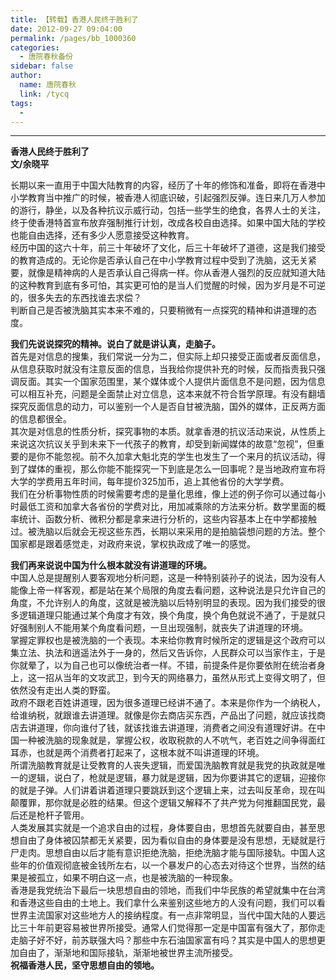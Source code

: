 ```yaml
---
title: 【转载】香港人民终于胜利了
date: 2012-09-27 09:04:00
permalink: /pages/bb_1000360
categories: 
  - 唐院春秋备份
sidebar: false
author: 
  name: 唐院春秋
  link: /tycq
tags: 
  - 
---
```


* * *

  

**香港人民终于胜利了  
文/余晓平**  

  
长期以来一直用于中国大陆教育的内容，经历了十年的修饰和准备，即将在香港中小学教育当中推广的时候，被香港人彻底识破，引起强烈反弹。连日来几万人参加的游行，静坐，以及各种抗议示威行动，包括一些学生的绝食，各界人士的关注，终于使香港特首宣布放弃强制推行计划，改成各校自由选择。如果中国大陆的学校也能自由选择，还有多少人愿意接受这种教育。  
经历中国的这六十年，前三十年破坏了文化，后三十年破坏了道德，这是我们接受的教育造成的。无论你是否承认自己在中小学教育过程中受到了洗脑，这无关紧要，就像是精神病的人是否承认自己得病一样。你从香港人强烈的反应就知道大陆的这种教育到底有多可怕，其实更可怕的是当人们觉醒的时候，因为岁月是不可逆的，很多失去的东西找谁去求偿？  
判断自己是否被洗脑其实本来不难的，只要稍微有一点探究的精神和讲道理的态度。  
  
**我们先说说探究的精神。说白了就是讲认真，走脑子。**  
首先是对信息的搜集，我们常说一分为二，但实际上却只接受正面或者反面信息，从信息获取时就没有注意反面的信息，当我给你提供补充的时候，反而指责我只强调反面。其实一个国家范围里，某个媒体或个人提供片面信息不是问题，因为信息可以相互补充，问题是全面禁止对立信息，这本来就不符合哲学原理。有没有翻墙探究反面信息的动力，可以鉴别一个人是否自甘被洗脑，国外的媒体，正反两方面的信息都很全。  
其次是对信息的性质分析，探究事物的本质。就拿香港的抗议活动来说，从性质上来说这次抗议关乎到未来下一代孩子的教育，却受到新闻媒体的故意“忽视”，但重要的是你不能忽视。前不久加拿大魁北克的学生也发生了一个来月的抗议活动，得到了媒体的重视，那么你能不能探究一下到底是怎么一回事呢？是当地政府宣布将大学的学费用五年时间，每年提价325加币，追上其他省份的大学学费。  
我们在分析事物性质的时候需要考虑的是量化思维，像上述的例子你可以通过每小时最低工资和加拿大各省份的学费对比，用加减乘除的方法来分析。数学里面的概率统计、函数分析、微积分都是拿来进行分析的，这些内容基本上在中学都接触过。被洗脑以后就会无视这些东西，长期以来采用的是拍脑袋想问题的方法。整个国家都是跟着感觉走，对政府来说，掌权执政成了唯一的感觉。  
  
**我们再来说说中国为什么根本就没有讲道理的环境。**  
中国人总是提醒别人要客观地分析问题，这是一种特别装孙子的说法，因为没有人能像上帝一样客观，都是站在某个局限的角度去看问题，这种说法是只允许自己的角度，不允许别人的角度，这就是被洗脑以后特别明显的表现。因为我们接受的很多逻辑道理只能通过某个角度才有效，换个角度，换个角色就说不通了，于是就只好强制别人不能用某个角度看问题，一旦出现强制，就丧失了讲道理的环境。  
掌握定罪权也是被洗脑的一个表现。本来给你教育时候所定的逻辑是这个政府可以集立法、执法和逍遥法外于一身的，然后又告诉你，人民群众可以当家作主，于是你就晕了，以为自己也可以像统治者一样。不错，前提条件是你要依附在统治者身上，这一招从当年的文攻武卫，到今天的网络暴力，虽然从形式上变得文明了，但依然没有走出人类的野蛮。  
政府不跟老百姓讲道理，因为很多道理已经讲不通了。本来是你作为一个纳税人，给谁纳税，就跟谁去讲道理。就像是你去商店买东西，产品出了问题，就应该找商店去讲道理，你向谁付了钱，就该找谁去讲道理，消费者之间没有道理好讲。在中国一种被洗脑的现象就是，掌握公权，收取税款的人不吭气，老百姓之间争得面红耳赤，也就是两个消费者打起来了，这根本就不叫讲道理的环境。  
所谓洗脑教育就是让受教育的人丧失逻辑，而爱国洗脑教育就是我党的执政就是唯一的逻辑，说白了，枪就是逻辑，暴力就是逻辑，因为你要讲其它的逻辑，迎接你的就是子弹。人们讲着讲着道理只要跳跃到这个逻辑上来，过去叫反革命，现在叫颠覆罪，那你就是必胜的结果。但这个逻辑又解释不了共产党为何推翻国民党，最后还是枪杆子管用。  
人类发展其实就是一个追求自由的过程，身体要自由，思想首先就要自由，甚至思想自由了身体被囚禁都无关紧要，因为看似自由的身体要是没有思想，无疑就是行尸走肉。思想自由以后才能有意识拒绝洗脑，拒绝洗脑才能与国际接轨。中国人这些年的价值观彻底被金钱所左右，以一个暴发户的心态去对待这个世界，当然的结果是被孤立，如果不明白这一点，也是被洗脑的一种现象。  
香港是我党统治下最后一块思想自由的领地，而我们中华民族的希望就集中在台湾和香港这些自由的土地上。我们拿什么来鉴别这些地方的人没有问题，我们可以看世界主流国家对这些地方人的接纳程度。有一点非常明显，当代中国大陆的人要远比三十年前更容易被世界所接受。通常人们觉得那一定是中国富有强大了，那你走走脑子好不好，前苏联强大吗？那些中东石油国家富有吗？其实是中国人的思想更加自由了，渐渐地和国际接轨，渐渐地被世界主流所接受。  
**祝福香港人民，坚守思想自由的领地。**